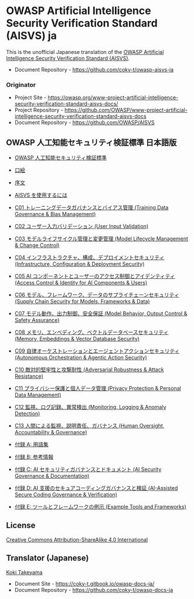 # OWASP Artificial Intelligence Security Verification Standard (AISVS) ja

This is the unofficial Japanese translation of the [OWASP Artificial Intelligence Security Verification Standard (AISVS)](https://github.com/OWASP/AISVS).

- Document Repository - <https://github.com/coky-t/owasp-aisvs-ja>

### Originator

- Project Site - <https://owasp.org/www-project-artificial-intelligence-security-verification-standard-aisvs-docs/>
- Project Repository - <https://github.com/OWASP/www-project-artificial-intelligence-security-verification-standard-aisvs-docs>
- Document Repository - <https://github.com/OWASP/AISVS>

## OWASP 人工知能セキュリティ検証標準 日本語版

* [OWASP 人工知能セキュリティ検証標準](Document/README.md)

* [口絵](Document/1.0/ja/0x01-Frontispiece.md)
* [序文](Document/1.0/ja/0x02-Preface.md)
* [AISVS を使用するには](Document/1.0/ja/0x03-Using-AISVS.md)
* [C01 トレーニングデータガバナンスとバイアス管理 (Training Data Governance & Bias Management)](Document/1.0/ja/0x10-C01-Training-Data-Governance.md)
* [C02 ユーザー入力バリデーション (User Input Validation)](Document/1.0/ja/0x10-C02-User-Input-Validation.md)
* [C03 モデルライフサイクル管理と変更管理 (Model Lifecycle Management & Change Control)](Document/1.0/ja/0x10-C03-Model-Lifecycle-Management.md)
* [C04 インフラストラクチャ、構成、デプロイメントセキュリティ (Infrastructure, Configuration & Deployment Security)](Document/1.0/ja/0x10-C04-Infrastructure.md)
* [C05 AI コンポーネントとユーザーのアクセス制御とアイデンティティ (Access Control & Identity for AI Components & Users)](Document/1.0/ja/0x10-C05-Access-Control-and-Identity.md)
* [C06 モデル、フレームワーク、データのサプライチェーンセキュリティ (Supply Chain Security for Models, Frameworks & Data)](Document/1.0/ja/0x10-C06-Supply-Chain.md)
* [C07 モデル動作、出力制御、安全保証 (Model Behavior, Output Control & Safety Assurance)](Document/1.0/ja/0x10-C07-Model-Behavior.md)
* [C08 メモリ、エンベディング、ベクトルデータベースセキュリティ (Memory, Embeddings & Vector Database Security)](Document/1.0/ja/0x10-C08-Memory-Embeddings-and-Vector-Database.md)
* [C09 自律オーケストレーションとエージェントアクションセキュリティ (Autonomous Orchestration & Agentic Action Security)](Document/1.0/ja/0x10-C09-Orchestration-and-Agentic-Action.md)
* [C10 敵対的堅牢性と攻撃耐性 (Adversarial Robustness & Attack Resistance)](Document/1.0/ja/0x10-C10-Adversarial-Robustness.md)
* [C11 プライバシー保護と個人データ管理 (Privacy Protection & Personal Data Management)](Document/1.0/ja/0x10-C11-Privacy.md)
* [C12 監視、ログ記録、異常検出 (Monitoring, Logging & Anomaly Detection)](Document/1.0/ja/0x10-C12-Monitoring-and-Logging.md)
* [C13 人間による監視、説明責任、ガバナンス (Human Oversight, Accountability & Governance)](Document/1.0/ja/0x10-C13-Human-Oversight.md)
* [付録 A: 用語集](Document/1.0/ja/0x90-Appendix-A_Glossary.md)
* [付録 B: 参考情報](Document/1.0/ja/0x91-Appendix-B_References.md)
* [付録 C: AI セキュリティガバナンスとドキュメント (AI Security Governance & Documentation)](Document/1.0/ja/0x92-Appendix-C_Governance_and_Documentation.md)
* [付録 D: AI 支援のセキュアコーディングガバナンスと検証 (AI-Assisted Secure Coding Governance & Verification)](Document/1.0/ja/0x93-Appendix-D_AI_for_Code_Generation.md)
* [付録 E: ツールとフレームワークの例示 (Example Tools and Frameworks)](Document/1.0/ja/0x94-Appendix-E_Example_Tools_and_Frameworks.md)

## License

[Creative Commons Attribution-ShareAlike 4.0 International](https://creativecommons.org/licenses/by-sa/4.0/)

## Translator (Japanese)

[Koki Takeyama](https://github.com/coky-t)

- Document Site - <https://coky-t.gitbook.io/owasp-docs-ja/>
- Document Repository - <https://github.com/coky-t/owasp-docs-ja>
